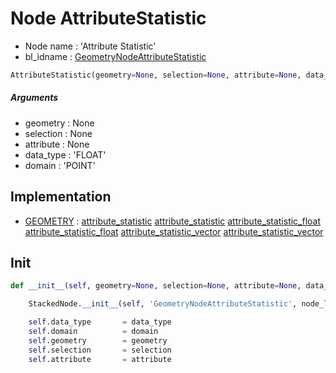 # Node AttributeStatistic

- Node name : 'Attribute Statistic'
- bl_idname : [GeometryNodeAttributeStatistic](https://docs.blender.org/api/current/bpy.types.GeometryNodeAttributeStatistic.html)


``` python
AttributeStatistic(geometry=None, selection=None, attribute=None, data_type='FLOAT', domain='POINT', node_label=None, node_color=None)
```
##### Arguments

- geometry : None
- selection : None
- attribute : None
- data_type : 'FLOAT'
- domain : 'POINT'

## Implementation

- [GEOMETRY](/docs/GeoNodes/GEOMETRY.md) : [attribute_statistic](/docs/GeoNodes/socket_GEOMETRY.md#attribute_statistic) [attribute_statistic](/docs/GeoNodes/socket_GEOMETRY.md#attribute_statistic) [attribute_statistic_float](/docs/GeoNodes/socket_GEOMETRY.md#attribute_statistic_float) [attribute_statistic_float](/docs/GeoNodes/socket_GEOMETRY.md#attribute_statistic_float) [attribute_statistic_vector](/docs/GeoNodes/socket_GEOMETRY.md#attribute_statistic_vector) [attribute_statistic_vector](/docs/GeoNodes/socket_GEOMETRY.md#attribute_statistic_vector)

## Init

``` python
def __init__(self, geometry=None, selection=None, attribute=None, data_type='FLOAT', domain='POINT', node_label=None, node_color=None):

    StackedNode.__init__(self, 'GeometryNodeAttributeStatistic', node_label=node_label, node_color=node_color)

    self.data_type       = data_type
    self.domain          = domain
    self.geometry        = geometry
    self.selection       = selection
    self.attribute       = attribute
```
